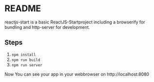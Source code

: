 # README

reactjs-start is a basic ReactJS-Startproject including a browserify for bundling and http-server for development.

## Steps
1. `npm install`
2. `npm run build`
3. `npm run server`

Now You can see your app in your webbrowser on http://localhost:8080